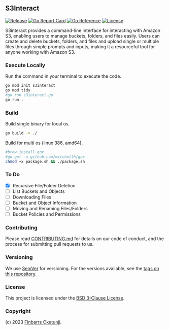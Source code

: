 ## S3Interact

[![Release](https://img.shields.io/github/release/0xnu/s3interact.svg)](https://github.com/0xnu/s3interact/releases/latest)
[![Go Report Card](https://goreportcard.com/badge/github.com/0xnu/s3interact)](https://goreportcard.com/report/github.com/0xnu/s3interact)
[![Go Reference](https://pkg.go.dev/badge/github.com/0xnu/s3interact.svg)](https://pkg.go.dev/github.com/0xnu/s3interact)
[![License](https://img.shields.io/github/license/0xnu/s3interact)](/LICENSE)

S3interact provides a command-line interface for interacting with Amazon S3, enabling users to manage buckets, folders, and files easily. Users can create and delete buckets, folders, and files and upload single or multiple files through simple prompts and inputs, making it a resourceful tool for anyone working with Amazon S3.

### Execute Locally

Run the command in your terminal to execute the code.

```sh
go mod init s3interact
go mod tidy
#go run s3interact.go
go run .
```

### Build

Build single binary for local os.

```sh
go build -v ./
```

Build for multi os (linux 386, amd64).

```sh
#brew install gox
#go get -u github.com/mitchellh/gox
chmod +x package.sh && ./package.sh
```

### To Do

- [x] Recursive File/Folder Deletion
- [ ] List Buckets and Objects
- [ ] Downloading Files
- [ ] Bucket and Object Information
- [ ] Moving and Renaming Files/Folders
- [ ] Bucket Policies and Permissions

### Contributing

Please read [CONTRIBUTING.md](https://gist.github.com/PurpleBooth/b24679402957c63ec426) for details on our code of conduct, and the process for submitting pull requests to us.

### Versioning

We use [SemVer](http://semver.org/) for versioning. For the versions available, see the [tags on this repository](https://github.com/Cloudeya/coronavirusapi-wrapper/tags).

### License

This project is licensed under the [BSD 3-Clause License](./LICENSE).

### Copyright

(c) 2023 [Finbarrs Oketunji](https://finbarrs.eu).